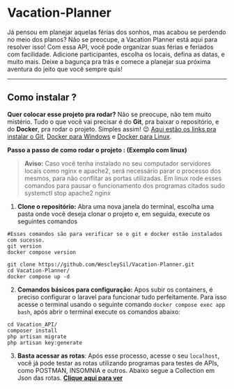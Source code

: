 # Vacation-Planner

Já pensou em planejar aquelas férias dos sonhos, mas acabou se perdendo no meio dos planos? Não se preocupe, a Vacation Planner está aqui para resolver isso! Com essa API, você pode organizar suas férias e feriados com facilidade. Adicione participantes, escolha os locais, defina as datas, e muito mais. Deixe a bagunça pra trás e comece a planejar sua próxima aventura do jeito que você sempre quis!

___

## Como instalar ? 

**Quer colocar esse projeto pra rodar?** Não se preocupe, não tem muito mistério. Tudo o que você vai precisar é do **Git**, pra baixar o repositório, e do **Docker**, pra rodar o projeto. Simples assim! 😉 [Aqui estão os links pra instalar o Git](https://git-scm.com/downloads), [Docker para Windows](https://docs.docker.com/desktop/install/windows-install/) e [Docker para Linux](https://docs.docker.com/engine/install/ubuntu/).

**Passo a passo de como rodar o projeto : (Exemplo com linux)**

> **Aviso:** Caso você tenha instalado no seu computador servidores locais como nginx e apache2, será necessário parar o processo dos mesmos, para não conflitar as portas utilizadas. Em linux rode esses comandos para pausar o funcionamento dos programas citados sudo systemctl stop apache2 nginx

1. **Clone o repositório:** Abra uma nova janela do terminal, escolha uma pasta onde você deseja clonar o projeto e, em seguida, execute os seguintes comandos
```shell 
#Esses comandos são para verificar se o git e docker estão instalados com sucesso.
git version
docker compose version
```
```shell
git clone https://github.com/WescleySil/Vacation-Planner.git
cd Vacation-Planner/
docker compose up -d
```

2. **Comandos básicos para configuração:** Apos subir os containers, é preciso configurar o laravel para funcionar tudo perfeitamente. Para isso acesse o terminal usando o seguinte comando `docker compose exec app bash`, após abrir o terminal execute os comandos abaixo:
```shell
cd Vacation_API/
composer install
php artisan migrate
php artisan key:generate
```

3. **Basta acessar as rotas**: Após esse processo, acesse o seu `localhost`, você já pode testar as rotas utilizando programas para testes de APIs, como POSTMAN, INSOMNIA e outros. Abaixo segue a Collection em Json das rotas.
   [**Clique aqui para ver**](./.github/Vacations%20Planner.postman_collection.json)

